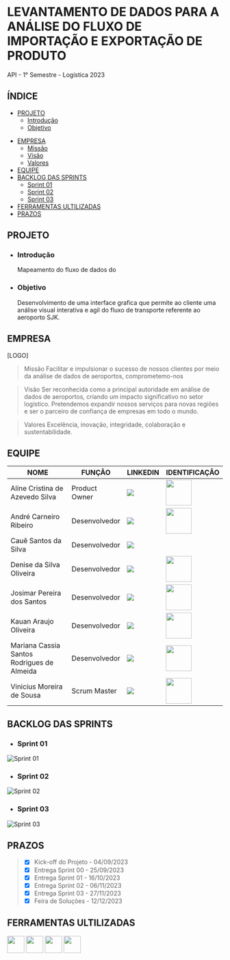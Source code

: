 <p align = "center">
 
# LEVANTAMENTO DE DADOS PARA A ANÁLISE DO FLUXO DE IMPORTAÇÃO E EXPORTAÇÃO DE PRODUTO

API - 1° Semestre - Logística 2023

</p>

## ÍNDICE
 * [PROJETO](#projeto)
   - [Introdução](#introdução)
   - [Objetivo](#objetivo)
 + [EMPRESA](#empresa)
   - [Missão](#missão)
   - [Visão](#visão)
   - [Valores](#valores)
 + [EQUIPE](#equipe)
 + [BACKLOG DAS SPRINTS](#backlog-das-sprints)
   - [Sprint 01](#sprint-01)
   - [Sprint 02](#sprint-02)
   - [Sprint 03](#sprint-03)
 + [FERRAMENTAS ULTILIZADAS](#ferramentas-ultilizadas)
 + [PRAZOS](#prazos)



## PROJETO

- ### Introdução
   Mapeamento do fluxo de dados do
  
- ### Objetivo
   Desenvolvimento de uma interface grafica que permite ao cliente uma análise visual interativa e agil do fluxo de transporte referente ao aeroporto SJK.

## EMPRESA

[LOGO]
 
 > Missão
  Facilitar e impulsionar o sucesso de nossos clientes por meio da análise de dados de aeroportos, comprometemo-nos 

 > Visão
  Ser reconhecida como a principal autoridade em análise de dados de aeroportos, criando um impacto significativo no setor logístico. Pretendemos expandir nossos serviços para novas regiões e ser o parceiro de confiança de empresas em todo o mundo.

 > Valores
  Excelência, inovação, integridade, colaboração e sustentabilidade.

## EQUIPE

|NOME | FUNÇÃO | LINKEDIN | IDENTIFICAÇÃO |
|-----|--------|----------|---------------|
| Aline Cristina de Azevedo Silva | Product Owner |<a href="https://www.linkedin.com/in/aline-cristina-azevedo-silva-870b22161" target="blank"> <img src="https://img.shields.io/badge/-LinkedIn-%230077B5?style=for-the-badge&logo=linkedin&logoColor=white" target="_blank"> </a> |<img src="https://media.licdn.com/dms/image/D4D03AQFFAYT0Zl8MrQ/profile-displayphoto-shrink_800_800/0/1689631460398?e=1700697600&v=beta&t=SdA8pDhc59TWA4Z8FwPXX8XNEC_XnUU6ztCB27wVCgw" width="60px"> |
| André Carneiro Ribeiro | Desenvolvedor | <a href="https://www.linkedin.com/in/andr%C3%A9-carneiro-ribeiro-073b73259" target="blank" > <img src="https://img.shields.io/badge/-LinkedIn-%230077B5?style=for-the-badge&logo=linkedin&logoColor=white" target="_blank">|<img src= "https://media.licdn.com/dms/image/D4D35AQENqKR2VwTVlw/profile-framedphoto-shrink_800_800/0/1686400849101?e=1695844800&v=beta&t=Q4gr32nS-giH8d711MmE9uAQ20veWoortIooUInQ6R4" width="60px"> |
| Cauê Santos da Silva | Desenvolvedor | <a href="https://br.linkedin.com/in/caue-santos-a01228288" target="blank"> <img src="https://img.shields.io/badge/-LinkedIn-%230077B5?style=for-the-badge&logo=linkedin&logoColor=white" target="_blank">| |<img src= "https://media.licdn.com/dms/image/D4D03AQGCBF3w-dTFYg/profile-displayphoto-shrink_800_800/0/1695077480764?e=1700697600&v=beta&t=VPyPLnAqgMlrGLIZWlHxpzkSdfhmaoXlDlqC4SDdO7g" width="60px"> |
| Denise da Silva Oliveira | Desenvolvedor | <a href="https://www.linkedin.com/in/denise-oliveira-32099a287" target="blank"> <img src="https://img.shields.io/badge/-LinkedIn-%230077B5?style=for-the-badge&logo=linkedin&logoColor=white" target="_blank">|<img src= "https://media.licdn.com/dms/image/D4E03AQFZslt4fSwPWg/profile-displayphoto-shrink_800_800/0/1691794503206?e=1700697600&v=beta&t=RvPnjGG4zrpyMB2UmSHILkgA2VvpL8DSYEccNDAQz_c" width="60px"> |
| Josimar Pereira dos Santos | Desenvolvedor | <a href="https://www.linkedin.com/mwlite/profile/me?trk=p_mwlite_feed_updates-secondary_nav" target="blank"> <img src="https://img.shields.io/badge/-LinkedIn-%230077B5?style=for-the-badge&logo=linkedin&logoColor=white" target="_blank"> |<img src= "" width="60px"> |
| Kauan Araujo Oliveira | Desenvolvedor | <a href="https://br.linkedin.com/in/kauan-oliveira-4b54b5291" target="blank"> <img src="https://img.shields.io/badge/-LinkedIn-%230077B5?style=for-the-badge&logo=linkedin&logoColor=white" target="_blank"> | <img src= "https://media.licdn.com/dms/image/D4D03AQFH7Kuv1DjOnw/profile-displayphoto-shrink_800_800/0/1695078025758?e=1700697600&v=beta&t=AYU0Kqr_9_-j39zVkIOfpqRKlBoOPcw5jNwGtSCZtkU" width="60px"> | 
| Mariana Cassia Santos Rodrigues de Almeida | Desenvolvedor | <a href="https://www.linkedin.com/in/marianac%C3%A1ssia/" target="blank"> <img src="https://img.shields.io/badge/-LinkedIn-%230077B5?style=for-the-badge&logo=linkedin&logoColor=white" target="_blank"> |<img src= "https://avatars.githubusercontent.com/u/111469327?v=4" width="60px"> |
| Vinicius Moreira de Sousa | Scrum Master | <a href="https://www.linkedin.com/in/vinicius-moreira-de-sousa-146359287" target="blank"> <img src="https://img.shields.io/badge/-LinkedIn-%230077B5?style=for-the-badge&logo=linkedin&logoColor=white" target="_blank">|<img src= "https://media.licdn.com/dms/image/D4E03AQHnFFtchFJbSg/profile-displayphoto-shrink_800_800/0/1691760851823?e=1700697600&v=beta&t=3h3eEh45iPttodecYqxVGCu_WWkKFac4qG-6OHGzjKk" width="60px"> |

## BACKLOG DAS SPRINTS

- ### Sprint 01

![Sprint 01](https://github.com/ATLASlog/ATLASlog/assets/111469327/0646876e-bfc5-47c2-8b1f-7a6cf2a27317)

- ### Sprint 02

![Sprint 02](https://github.com/ATLASlog/ATLASlog/assets/111469327/ba14defd-5688-4df8-b0c8-e878d6a735b0)

- ### Sprint 03

![Sprint 03](https://github.com/ATLASlog/ATLASlog/assets/111469327/d7ff0af8-d9fa-419f-86d5-31030d2c3636)


## PRAZOS

> - [X] Kick-off do Projeto - 04/09/2023
> - [X] Entrega Sprint 00   - 25/09/2023
> - [X] Entrega Sprint 01   - 16/10/2023
> - [X] Entrega Sprint 02   - 06/11/2023
> - [X] Entrega Sprint 03   - 27/11/2023
> - [X] Feira de Soluções   - 12/12/2023


## FERRAMENTAS ULTILIZADAS 

<img src= "https://github.com/ATLASlog/ATLASlog/assets/111469327/a2b2af85-35be-45c2-8aa4-ac50af949e3f" width="40px"> 
<img src= "https://github.com/ATLASlog/ATLASlog/assets/111469327/8e762ff1-717d-4e80-a7c8-dd6da9a90b6f" width="40px"> 
<img src= "https://github.com/ATLASlog/ATLASlog/assets/111469327/e9dccc1f-a057-483d-b9c1-a8f1b570c3fb" width="40px"> 
<img src= "https://github.com/ATLASlog/ATLASlog/assets/111469327/54ef2cf0-a0b0-4a94-b67d-3c5afb0ac89b" width="40px"> 



